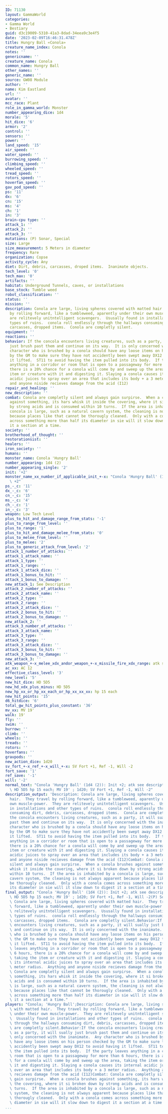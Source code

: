 ```yaml
---
ID: 71130
layout: GammaWorld
categories:
- Gamma World
- Bestiary
guid: d3c19009-5310-41a3-8dad-34eea9c3e4f5
date: '2023-02-09T16:46:31.478Z'
title: Hungry Ball «Conola»
creature_name_index: Conola
notes: ''
genericname: ''
creature_name: Conola
common_name: Hungry Ball
other_names: ''
generic_name: ''
source: GW08 Module
author: ''
name: Kim Eastland
url: ''
avatar: ''
mcc_race: Plant
role_in_gamma_world: Monster
number_appearing_dice: 1d4
morale: '5'
hit_dice: '6'
armor: '2'
control: ''
sensors: ''
power: ''
land_speed: '15'
air_speed: ''
water_speed: ''
burrowing_speed: ''
climbing_speed: ''
wheeled_speed: ''
tread_speed: ''
rotors_speed: ''
hoverfan_speed: ''
gav_pod_speed: ''
ps: '11'
dx: '6'
cn: '15'
ms: '4'
ch: '1'
in: '3'
brain-cpu type: ''
attack_1: ''
attack_2: ''
attack_3: ''
mutations: (P) Sonar, Special
size: Large
size_measurement: 5 Meters in diameter
frequency: Rare
organization: Copse
activity_cycle: Any
diet: Dirt, debris, carcasses, droped items.  Inanimate objects.
tech_level: '0'
tech_max: '0'
artifacts: ''
habitat: Underground Tunnels, caves, or installations
base_stock: Tumble weed
robot_classification: ''
status: ''
mission: ''
description: Conola are large, living spheres covered with matted hair.  They travel
  by rolling forward, like a tumbleweed, aparently under their own muscle-power.  They
  are relitevely unitntelligent scavengers.  Ususally found in installations and other
  types of ruins.  conola roll endlessly through the hallways consuming dirt, debris,
  carcasses, dropped items.  Conola are completly silent.
equipment: ''
reactions: ''
behavior: If the concola encounters living creatures, such as a party, it will sually
  just brush past them and continue on its way.  It is only concerned with the inanimate.  Any
  character who is brushed by a conola should have any loose items on his person checked
  by the GM to make sure they have not accidently been swept away DX12 to avoid having
  it lifted.  ST11 to avoid having the item pulled into its body.  If the party leaves
  anything in a corridor or room that is open to a passageway for more than 6 hours,
  there is a 20% chance for a conola will come by and sweep up the area, taking the
  item or creature with it and digesting it. Slaying a conola causes its internal
  acidic juices to spray over an area that includes its body + a 3 meter radius.  Anything
  and anyone niside recieves damage from the acid (I12)
repair_and_healing: ''
new_description: ''
combat: Conola are completly silent and always gain surpirse.  When a conola brushes
  against something, its hars whisk it inside the covering, where it si broken down
  by strong acids and is consumed within 10 turns.  If the area is inhabited by a
  concola is large, such as a natural cavern system, the cleaning is not always apparent
  because places like that cannot be thorougly cleaned.  Only with a conola comes
  across something more than half its diameter in sie will it slow down to digest
  it a section at a time.
society: ''
brotherhood_of_thought: ''
restorationsist: ''
healers: ''
iron_society: ''
humans: ''
monster_name: Conola 'Hungry Ball'
number_appearing: 1d4 (2)
number_appearing_single: '2'
init: '+2'
monster_name_xx_number_if_applicable_init_+-x: "Conola 'Hungry Ball' (1d4 (2)): Init\
  \ +2"
ps_-_c: '11'
dx_-_c: '6'
cn_-_c: '15'
ms_-_c: '4'
ch_-_c: '1'
in_-_c: '3'
weapon: Low Tech Level
plus_to_hit_and_damage_range_from_stats: '-1'
plus_to_range_from_level: ''
plus_to_range: '1'
plus_to_hit_and_damage_melee_from_stats: '0'
plus_to_melee_from_level: ''
plus_to_melee: '2'
plus_to_generic_attack_from_level: '2'
attack_1_number_of_attacks: ''
attack_1_attack_name: ''
attack_1_type: ''
attack_1_range: ''
attack_1_attack_dice: ''
attack_1_bonus_to_hit: ''
attack_1_bonus_to_damage: ''
new_attack_1: See Description
attack_2_number_of_attacks: ''
attack_2_attack_name: ''
attack_2_type: ''
attack_2_range: ''
attack_2_attack_dice: ''
attack_2_bonus_to_hit: ''
attack_2_bonus_to_damage: ''
new_attack_2: ''
attack_3_number_of_attacks: ''
attack_3_attack_name: ''
attack_3_type: ''
attack_3_range: ''
attack_3_attack_dice: ''
attack_3_bonus_to_hit: ''
attack_3_bonus_to_damage: ''
new_attack_3: ''
atk_weapon_+-x_melee_xdx_andor_weapon_+-x_missile_fire_xdx_range: atk see description
ac_xx: AC 12
effective_class_level: '3'
new_level: '5'
new_hit_dice: HD 5D5
new_hd_xdx_plus_minus: HD 5D5
new_hp_xx_or_hp_xx_each_or_hp_xx_xx_xx: hp 15 each
new_hit_points: '15'
d6_hitdice: '6'
total_gw_hit_points_plus_constant: '36'
mv_xx: MV 19'
walk: 19'
fly: ''
swim: ''
burrow: ''
climb: ''
wheels: ''
treads: ''
rotors: ''
hoverfans: ''
gravpods: ''
new_action_dice: 1d20
sv_fort_+-x_ref_+-x_will_+-x: SV Fort +1, Ref -1, Will -2
fort_save: '1'
ref_save: '-1'
will: '-2'
normal_text: "Conola 'Hungry Ball' (1d4 (2)): Init +2; atk see description; AC 12;\
  \ HD 5D5 hp 15 each; MV 19' ; 1d20; SV Fort +1, Ref -1, Will -2"
description_output: 'Description: Conola are large, living spheres covered with matted
  hair.  They travel by rolling forward, like a tumbleweed, aparently under their
  own muscle-power.  They are relitevely unitntelligent scavengers.  Ususally found
  in installations and other types of ruins.  conola roll endlessly through the hallways
  consuming dirt, debris, carcasses, dropped items.  Conola are completly silent.Behavior:If
  the concola encounters living creatures, such as a party, it will sually just brush
  past them and continue on its way.  It is only concerned with the inanimate.  Any
  character who is brushed by a conola should have any loose items on his person checked
  by the GM to make sure they have not accidently been swept away DX12 to avoid having
  it lifted.  ST11 to avoid having the item pulled into its body.  If the party leaves
  anything in a corridor or room that is open to a passageway for more than 6 hours,
  there is a 20% chance for a conola will come by and sweep up the area, taking the
  item or creature with it and digesting it. Slaying a conola causes its internal
  acidic juices to spray over an area that includes its body + a 3 meter radius.  Anything
  and anyone niside recieves damage from the acid (I12)Combat: Conola are completly
  silent and always gain surpirse.  When a conola brushes against something, its hars
  whisk it inside the covering, where it si broken down by strong acids and is consumed
  within 10 turns.  If the area is inhabited by a concola is large, such as a natural
  cavern system, the cleaning is not always apparent because places like that cannot
  be thorougly cleaned.  Only with a conola comes across something more than half
  its diameter in sie will it slow down to digest it a section at a time.'
final_output: "Conola 'Hungry Ball' (1d4 (2)): Init +2; atk see description; AC 12;\
  \ HD 5D5 hp 15 each; MV 19' ; 1d20; SV Fort +1, Ref -1, Will -2(P) Sonar, SpecialDescription:\
  \ Conola are large, living spheres covered with matted hair.  They travel by rolling\
  \ forward, like a tumbleweed, aparently under their own muscle-power.  They are\
  \ relitevely unitntelligent scavengers.  Ususally found in installations and other\
  \ types of ruins.  conola roll endlessly through the hallways consuming dirt, debris,\
  \ carcasses, dropped items.  Conola are completly silent.Behavior:If the concola\
  \ encounters living creatures, such as a party, it will sually just brush past them\
  \ and continue on its way.  It is only concerned with the inanimate.  Any character\
  \ who is brushed by a conola should have any loose items on his person checked by\
  \ the GM to make sure they have not accidently been swept away DX12 to avoid having\
  \ it lifted.  ST11 to avoid having the item pulled into its body.  If the party\
  \ leaves anything in a corridor or room that is open to a passageway for more than\
  \ 6 hours, there is a 20% chance for a conola will come by and sweep up the area,\
  \ taking the item or creature with it and digesting it. Slaying a conola causes\
  \ its internal acidic juices to spray over an area that includes its body + a 3\
  \ meter radius.  Anything and anyone niside recieves damage from the acid (I12)Combat:\
  \ Conola are completly silent and always gain surpirse.  When a conola brushes against\
  \ something, its hars whisk it inside the covering, where it si broken down by strong\
  \ acids and is consumed within 10 turns.  If the area is inhabited by a concola\
  \ is large, such as a natural cavern system, the cleaning is not always apparent\
  \ because places like that cannot be thorougly cleaned.  Only with a conola comes\
  \ across something more than half its diameter in sie will it slow down to digest\
  \ it a section at a time."
players: "Conola; 'Hungry Ball';Description: Conola are large, living spheres covered\
  \ with matted hair.  They travel by rolling forward, like a tumbleweed, aparently\
  \ under their own muscle-power.  They are relitevely unitntelligent scavengers.\
  \  Ususally found in installations and other types of ruins.  conola roll endlessly\
  \ through the hallways consuming dirt, debris, carcasses, dropped items.  Conola\
  \ are completly silent.Behavior:If the concola encounters living creatures, such\
  \ as a party, it will sually just brush past them and continue on its way.  It is\
  \ only concerned with the inanimate.  Any character who is brushed by a conola should\
  \ have any loose items on his person checked by the GM to make sure they have not\
  \ accidently been swept away DX12 to avoid having it lifted.  ST11 to avoid having\
  \ the item pulled into its body.  If the party leaves anything in a corridor or\
  \ room that is open to a passageway for more than 6 hours, there is a 20% chance\
  \ for a conola will come by and sweep up the area, taking the item or creature with\
  \ it and digesting it. Slaying a conola causes its internal acidic juices to spray\
  \ over an area that includes its body + a 3 meter radius.  Anything and anyone niside\
  \ recieves damage from the acid (I12)Combat: Conola are completly silent and always\
  \ gain surpirse.  When a conola brushes against something, its hars whisk it inside\
  \ the covering, where it si broken down by strong acids and is consumed within 10\
  \ turns.  If the area is inhabited by a concola is large, such as a natural cavern\
  \ system, the cleaning is not always apparent because places like that cannot be\
  \ thorougly cleaned.  Only with a conola comes across something more than half its\
  \ diameter in sie will it slow down to digest it a section at a time.  |"
...
```

